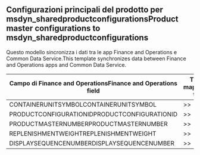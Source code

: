 ## <a name="product-master-configurations-to-msdyn_sharedproductconfigurations"></a><span data-ttu-id="f78b2-101">Configurazioni principali del prodotto per msdyn_sharedproductconfigurations</span><span class="sxs-lookup"><span data-stu-id="f78b2-101">Product master configurations to msdyn_sharedproductconfigurations</span></span>

<span data-ttu-id="f78b2-102">Questo modello sincronizza i dati tra le app Finance and Operations e Common Data Service.</span><span class="sxs-lookup"><span data-stu-id="f78b2-102">This template synchronizes data between Finance and Operations apps and Common Data Service.</span></span>

<span data-ttu-id="f78b2-103">Campo di Finance and Operations</span><span class="sxs-lookup"><span data-stu-id="f78b2-103">Finance and Operations field</span></span> | <span data-ttu-id="f78b2-104">Tipo di mappa</span><span class="sxs-lookup"><span data-stu-id="f78b2-104">Map type</span></span> | <span data-ttu-id="f78b2-105">Altro campo di Dynamics 365</span><span class="sxs-lookup"><span data-stu-id="f78b2-105">Other Dynamics 365 field</span></span> | <span data-ttu-id="f78b2-106">Valore predefinito</span><span class="sxs-lookup"><span data-stu-id="f78b2-106">Default value</span></span>
---|---|---|---
<span data-ttu-id="f78b2-107">CONTAINERUNITSYMBOL</span><span class="sxs-lookup"><span data-stu-id="f78b2-107">CONTAINERUNITSYMBOL</span></span> | >> | <span data-ttu-id="f78b2-108">msdyn_containerunit.msdyn_symbol</span><span class="sxs-lookup"><span data-stu-id="f78b2-108">msdyn_containerunit.msdyn_symbol</span></span> | 
<span data-ttu-id="f78b2-109">PRODUCTCONFIGURATIONID</span><span class="sxs-lookup"><span data-stu-id="f78b2-109">PRODUCTCONFIGURATIONID</span></span> | >> | <span data-ttu-id="f78b2-110">msdyn_productconfiguration.msdyn_productconfiguration</span><span class="sxs-lookup"><span data-stu-id="f78b2-110">msdyn_productconfiguration.msdyn_productconfiguration</span></span> | 
<span data-ttu-id="f78b2-111">PRODUCTMASTERNUMBER</span><span class="sxs-lookup"><span data-stu-id="f78b2-111">PRODUCTMASTERNUMBER</span></span> | >> | <span data-ttu-id="f78b2-112">msdyn_globalproduct.msdyn_productnumber</span><span class="sxs-lookup"><span data-stu-id="f78b2-112">msdyn_globalproduct.msdyn_productnumber</span></span> | 
<span data-ttu-id="f78b2-113">REPLENISHMENTWEIGHT</span><span class="sxs-lookup"><span data-stu-id="f78b2-113">REPLENISHMENTWEIGHT</span></span> | >> | <span data-ttu-id="f78b2-114">msdyn_replenishmentweight</span><span class="sxs-lookup"><span data-stu-id="f78b2-114">msdyn_replenishmentweight</span></span> | 
<span data-ttu-id="f78b2-115">DISPLAYSEQUENCENUMBER</span><span class="sxs-lookup"><span data-stu-id="f78b2-115">DISPLAYSEQUENCENUMBER</span></span> | >> | <span data-ttu-id="f78b2-116">msdyn_displaysequencenumber</span><span class="sxs-lookup"><span data-stu-id="f78b2-116">msdyn_displaysequencenumber</span></span> | 
